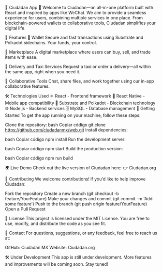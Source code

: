 🌟 Ciudadan App 🌟
Welcome to Ciudadan—an all-in-one platform built with React and inspired by apps like WeChat. We aim to provide a seamless experience for users, combining multiple services in one place. From blockchain-powered wallets to collaborative tools, Ciudadan simplifies your digital life.

🚀 Features
💼 Wallet Secure and fast transactions using Substrate and Polkadot sidechains. Your funds, your control.

🛒 Marketplace
A digital marketplace where users can buy, sell, and trade items with ease.

🚖 Delivery and Taxi Services
Request a taxi or order a delivery—all within the same app, right when you need it.

🤝 Collaborative Tools
Chat, share files, and work together using our in-app collaborative features.

🛠️ Technologies Used
⚛️ React - Frontend framework 📱 React Native - Mobile app compatibility 🔗 Substrate and Polkadot - Blockchain technology 🌐 Node.js - Backend services 🗄️ MySQL - Database management 🚧 Getting Started To get the app running on your machine, follow these steps:

Clone the repository:
bash Copiar código git clone https://github.com/ciudadanmx/web.git Install dependencies:

bash Copiar código npm install Run the development server:

bash Copiar código npm start Build the production version:

bash Copiar código npm run build

🌍 Live Demo
Check out the live version of Ciudadan here: 👉 Ciudadan.org

🤝 Contributing
We welcome contributions! If you'd like to help improve Ciudadan:

Fork the repository Create a new branch (git checkout -b feature/YourFeature) Make your changes and commit (git commit -m 'Add some feature') Push to the branch (git push origin feature/YourFeature) Open a Pull Request

📄 License
This project is licensed under the MIT License. You are free to use, modify, and distribute the code as you see fit.

💬 Contact
For questions, suggestions, or any feedback, feel free to reach us at:

GitHub: Ciudadan MX Website: Ciudadan.org

🛠️ Under Development
This app is still under development. More features and improvements will be coming soon. Stay tuned!
